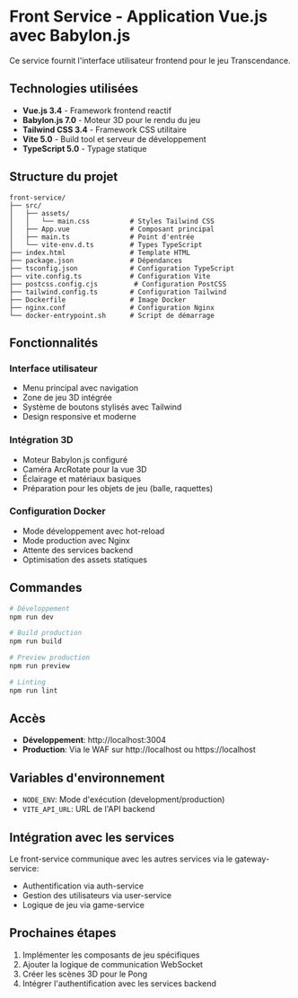 # Front Service - Application Vue.js avec Babylon.js

Ce service fournit l'interface utilisateur frontend pour le jeu Transcendance.

## Technologies utilisées

- **Vue.js 3.4** - Framework frontend reactif
- **Babylon.js 7.0** - Moteur 3D pour le rendu du jeu
- **Tailwind CSS 3.4** - Framework CSS utilitaire
- **Vite 5.0** - Build tool et serveur de développement
- **TypeScript 5.0** - Typage statique

## Structure du projet

```
front-service/
├── src/
│   ├── assets/
│   │   └── main.css          # Styles Tailwind CSS
│   ├── App.vue               # Composant principal
│   ├── main.ts               # Point d'entrée
│   └── vite-env.d.ts         # Types TypeScript
├── index.html                # Template HTML
├── package.json              # Dépendances
├── tsconfig.json             # Configuration TypeScript
├── vite.config.ts            # Configuration Vite
├── postcss.config.cjs         # Configuration PostCSS
├── tailwind.config.ts        # Configuration Tailwind
├── Dockerfile                # Image Docker
├── nginx.conf                # Configuration Nginx
└── docker-entrypoint.sh      # Script de démarrage
```

## Fonctionnalités

### Interface utilisateur
- Menu principal avec navigation
- Zone de jeu 3D intégrée
- Système de boutons stylisés avec Tailwind
- Design responsive et moderne

### Intégration 3D
- Moteur Babylon.js configuré
- Caméra ArcRotate pour la vue 3D
- Éclairage et matériaux basiques
- Préparation pour les objets de jeu (balle, raquettes)

### Configuration Docker
- Mode développement avec hot-reload
- Mode production avec Nginx
- Attente des services backend
- Optimisation des assets statiques

## Commandes

```bash
# Développement
npm run dev

# Build production
npm run build

# Preview production
npm run preview

# Linting
npm run lint
```

## Accès

- **Développement**: http://localhost:3004
- **Production**: Via le WAF sur http://localhost ou https://localhost

## Variables d'environnement

- `NODE_ENV`: Mode d'exécution (development/production)
- `VITE_API_URL`: URL de l'API backend

## Intégration avec les services

Le front-service communique avec les autres services via le gateway-service:
- Authentification via auth-service
- Gestion des utilisateurs via user-service
- Logique de jeu via game-service

## Prochaines étapes

1. Implémenter les composants de jeu spécifiques
2. Ajouter la logique de communication WebSocket
3. Créer les scènes 3D pour le Pong
4. Intégrer l'authentification avec les services backend
